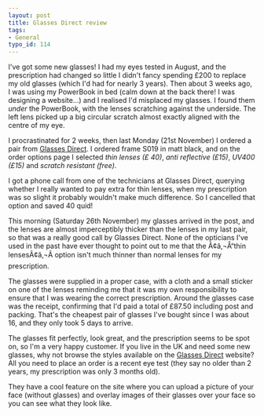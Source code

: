 ```yaml
---
layout: post
title: Glasses Direct review
tags:
- General
typo_id: 114
---
```

I've got some new glasses!  I had my eyes tested in August, and the prescription had changed so little I didn't fancy spending &pound;200 to replace my old glasses (which I'd had for nearly 3 years).  Then about 3 weeks ago, I was using my PowerBook in bed (calm down at the back there!  I was designing a website...) and I realised I'd misplaced my glasses.  I found them _under_ the PowerBook, with the lenses scratching against the underside.  The left lens picked up a big circular scratch almost exactly aligned with the centre of my eye.


<!-- read more -->

I procrastinated for 2 weeks, then last Monday (21st November) I ordered a pair from [Glasses Direct](http://www.glassesdirect.co.uk/).  I ordered frame S019 in matt black, and on the order options page I selected _thin lenses (&pound; 40)_, _anti reflective (&pound;15)_, _UV400 (&pound;15)_ and _scratch resistant (free)_.

I got a phone call from one of the technicians at Glasses Direct, querying whether I really wanted to pay extra for thin lenses, when my prescription was so slight it probably wouldn't make much difference.  So I cancelled that option and saved 40 quid!

This morning (Saturday 26th November) my glasses arrived in the post, and the lenses are almost imperceptibly thicker than the lenses in my last pair, so that was a really good call by Glasses Direct.  None of the opticians I've used in the past have ever thought to point out to me that the Ã¢â‚¬Å“thin lensesÃ¢â‚¬Â option isn't much thinner than normal lenses for my prescription.

The glasses were supplied in a proper case, with a cloth and a small sticker on one of the lenses reminding me that it was my own responsibility to ensure that I was wearing the correct prescription.   Around the glasses case was the receipt, confirming that I'd paid a total of &pound;87.50 including post and packing.  That's the cheapest pair of glasses I've bought since I was about 16, and they only took 5 days to arrive.

The glasses fit perfectly, look great, and the prescription seems to be spot on, so I'm a very happy customer.  If you live in the UK and need some new glasses, why not browse the styles available on the [Glasses Direct](http://www.glassesdirect.co.uk/) website?  All you need to place an order is a recent eye test (they say no older than 2 years, my prescription was only 3 months old).

They have a cool feature on the site where you can upload a picture of your face (without glasses) and overlay images of their glasses over your face so you can see what they look like.

